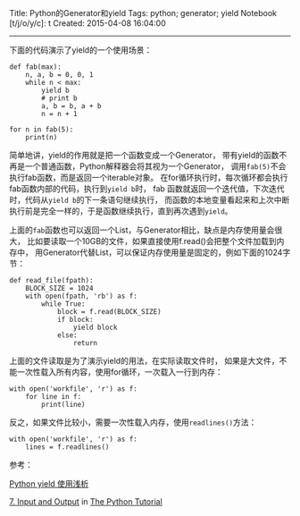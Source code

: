 Title: Python的Generator和yield
Tags: python; generator; yield
Notebook [t/j/o/y/c]: t
Created: 2015-04-08 16:04:00

------

下面的代码演示了yield的一个使用场景：

    def fab(max): 
        n, a, b = 0, 0, 1 
        while n < max: 
            yield b 
            # print b 
            a, b = b, a + b 
            n = n + 1 

    for n in fab(5):
        print(n)

简单地讲，yield的作用就是把一个函数变成一个Generator，
带有yield的函数不再是一个普通函数，Python解释器会将其视为一个Generator，
调用`fab(5)`不会执行fab函数，而是返回一个iterable对象。
在for循环执行时，每次循环都会执行fab函数内部的代码，执行到`yield b`时，
fab 函数就返回一个迭代值，下次迭代时，代码从`yield b`的下一条语句继续执行，
而函数的本地变量看起来和上次中断执行前是完全一样的，于是函数继续执行，直到再次遇到`yield`。

上面的`fab`函数也可以返回一个List，与Generator相比，缺点是内存使用量会很大，
比如要读取一个10GB的文件，如果直接使用f.read()会把整个文件加载到内存中，
用Generator代替List，可以保证内存使用量是固定的，例如下面的1024字节：

    def read_file(fpath): 
        BLOCK_SIZE = 1024 
        with open(fpath, 'rb') as f: 
            while True: 
                block = f.read(BLOCK_SIZE) 
                if block: 
                    yield block 
                else: 
                    return

上面的文件读取是为了演示yield的用法，在实际读取文件时，
如果是大文件，不能一次性载入所有内容，使用for循环，一次载入一行到内存：

    with open('workfile', 'r') as f:
        for line in f:
            print(line)

反之，如果文件比较小，需要一次性载入内存，使用`readlines()`方法：

    with open('workfile', 'r') as f:
        lines = f.readlines()

参考：

[Python yield 使用浅析](http://www.ibm.com/developerworks/cn/opensource/os-cn-python-yield/)

[7. Input and Output](https://docs.python.org/2/tutorial/inputoutput.html) in [The Python Tutorial](https://docs.python.org/2/tutorial/index.html)
